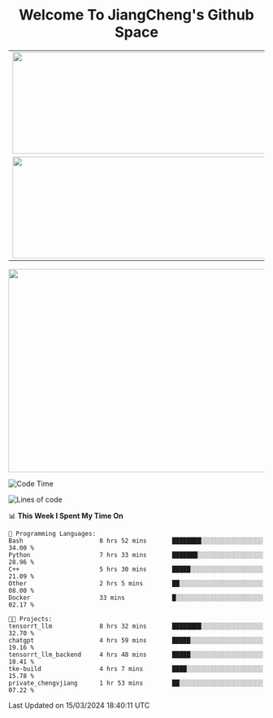 <h1 align="center">Welcome To JiangCheng's Github Space</h1>

<table align="center" frame="void" rules="none" >
  <tr>
    <td>
      <div align="center"> <img height="200px" width="500px"  src="https://github-readme-stats.vercel.app/api?username=thisjiang&hide_title=true&hide_border=true&layout=compact&show_icons=trueline_height=21&text_color=000&icon_color=000&bg_color=0,ea6161,ffc64d,fffc4d,52fa5a&theme=graywhite" /> </div>
    </td>
    <td>
      <div align="center"> <img height="200px" width="500px" src="https://github-readme-stats.vercel.app/api/top-langs/?username=thisjiang&hide_title=true&hide_border=true&layout=compact&langs_count=6&text_color=000&icon_color=fff&bg_color=0,52fa5a,4dfcff,c64dff&theme=graywhite" /> </div>
    </td>
  </tr>
  <tr>
    <td>
      <div align="center"> <img height="200px" width="500px" src="https://github-readme-streak-stats.herokuapp.com/?user=thisjiang&hide_title=true&hide_border=true&layout=compact&langs_count=6" /> </div>
    </td>
    <td>
      <div align="center"> 
      <a href="https://github.com/" target="_blank"><img style="margin: 10px" src="https://profilinator.rishav.dev/skills-assets/git-scm-icon.svg" alt="Git" height="50" /></a>  
      <a href="https://www.linux.org/" target="_blank"><img style="margin: 10px" src="https://profilinator.rishav.dev/skills-assets/linux-original.svg" alt="Linux" height="50" /></a>  
      <a href="https://www.gnu.org/software/bash/" target="_blank"><img style="margin: 10px" src="https://profilinator.rishav.dev/skills-assets/gnu_bash-icon.svg" alt="Bash" height="50" /></a>  
      </div>
    </td>
  </tr>
</table>

<div align="center"> <img height="400px" width="1000px" src="https://github-readme-activity-graph.cyclic.app/graph?username=thisjiang&theme=react&hide_title=true&hide_border=true&layout=compact&langs_count=6" /> </div></td>

<!--START_SECTION:waka-->
![Code Time](http://img.shields.io/badge/Code%20Time-966%20hrs%2046%20mins-blue)

![Lines of code](https://img.shields.io/badge/From%20Hello%20World%20I%27ve%20Written-547.3%20thousand%20lines%20of%20code-blue)

📊 **This Week I Spent My Time On** 

```text
💬 Programming Languages: 
Bash                     8 hrs 52 mins       ████████░░░░░░░░░░░░░░░░░   34.00 % 
Python                   7 hrs 33 mins       ███████░░░░░░░░░░░░░░░░░░   28.96 % 
C++                      5 hrs 30 mins       █████░░░░░░░░░░░░░░░░░░░░   21.09 % 
Other                    2 hrs 5 mins        ██░░░░░░░░░░░░░░░░░░░░░░░   08.00 % 
Docker                   33 mins             █░░░░░░░░░░░░░░░░░░░░░░░░   02.17 % 

🐱‍💻 Projects: 
tensorrt_llm             8 hrs 32 mins       ████████░░░░░░░░░░░░░░░░░   32.70 % 
chatgpt                  4 hrs 59 mins       █████░░░░░░░░░░░░░░░░░░░░   19.16 % 
tensorrt_llm_backend     4 hrs 48 mins       █████░░░░░░░░░░░░░░░░░░░░   18.41 % 
tke-build                4 hrs 7 mins        ████░░░░░░░░░░░░░░░░░░░░░   15.78 % 
private_chengvjiang      1 hr 53 mins        ██░░░░░░░░░░░░░░░░░░░░░░░   07.22 % 
```


 Last Updated on 15/03/2024 18:40:11 UTC
<!--END_SECTION:waka-->
